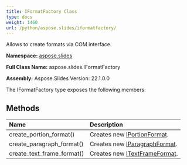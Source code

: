```yaml
---
title: IFormatFactory Class
type: docs
weight: 1460
url: /python/aspose.slides/iformatfactory/
---
```


Allows to create formats via COM interface.

**Namespace:** [aspose.slides](/python/aspose.slides/)

**Full Class Name:** aspose.slides.IFormatFactory

**Assembly:**  Aspose.Slides Version: 22.1.0.0

The IFormatFactory type exposes the following members:
## **Methods**
|**Name**|**Description**|
| :- | :- |
|create_portion_format()|Creates new [IPortionFormat](/python/aspose.slides/iportionformat/).|
|create_paragraph_format()|Creates new [IParagraphFormat](/python/aspose.slides/iparagraphformat/).|
|create_text_frame_format()|Creates new [ITextFrameFormat](/python/aspose.slides/itextframeformat/).|
